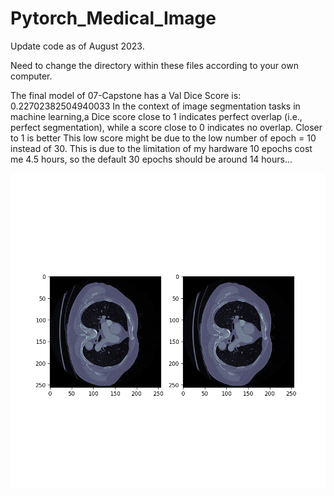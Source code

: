 # Pytorch_Medical_Image

Update code as of August 2023.

Need to change the directory within these files according to your own computer. 


The final model of 07-Capstone has a Val Dice Score is:  0.22702382504940033
In the context of image segmentation tasks in machine learning,a Dice score close to 1 indicates perfect overlap (i.e., perfect segmentation),
while a score close to 0 indicates no overlap. Closer to 1 is better
This low score might be due to the low number of epoch = 10 instead of 30. This is due to the limitation of my hardware
10 epochs cost me 4.5 hours, so the default 30 epochs should be around 14 hours...

![Capstone Project](07-CAPSTONE-PROJECT--Lung-Tumor-Segmentation/1.png)
